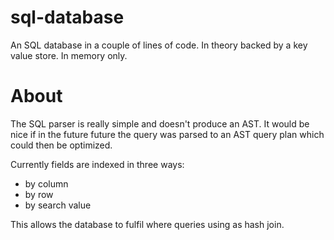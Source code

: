 # sql-database

An SQL database in a couple of lines of code. In theory backed by a key value store. In memory only.

# About

The SQL parser is really simple and doesn't produce an AST. It would be nice if in the future future the query was parsed to an AST query plan which could then be optimized.

Currently fields are indexed in three ways:

* by column
* by row
* by search value

This allows the database to fulfil where queries using as hash join.

